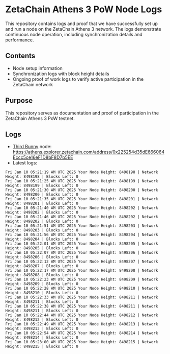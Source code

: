 # ZetaChain Athens 3 PoW Node Logs
This repository contains logs and proof that we have successfully set up and run a node on the ZetaChain Athens 3 network. The logs demonstrate continuous node operation, including synchronization details and performance.

## Contents
- Node setup information
- Synchronization logs with block height details
- Ongoing proof of work logs to verify active participation in the ZetaChain network

## Purpose
This repository serves as documentation and proof of participation in the ZetaChain Athens 3 PoW testnet.

## Logs

- [Third Bunny](https://thirdbunny.xyz/) node: https://athens.explorer.zetachain.com/address/0x225254d35dE666064Eccc5ce16eF1D8bF8D7b5EE
- Latest logs:
```
Fri Jan 10 05:21:19 AM UTC 2025 Your Node Height: 8498198 | Network Height: 8498198 | Blocks Left: 0
Fri Jan 10 05:21:25 AM UTC 2025 Your Node Height: 8498199 | Network Height: 8498199 | Blocks Left: 0
Fri Jan 10 05:21:30 AM UTC 2025 Your Node Height: 8498200 | Network Height: 8498200 | Blocks Left: 0
Fri Jan 10 05:21:35 AM UTC 2025 Your Node Height: 8498201 | Network Height: 8498201 | Blocks Left: 0
Fri Jan 10 05:21:40 AM UTC 2025 Your Node Height: 8498202 | Network Height: 8498202 | Blocks Left: 0
Fri Jan 10 05:21:46 AM UTC 2025 Your Node Height: 8498202 | Network Height: 8498202 | Blocks Left: 0
Fri Jan 10 05:21:51 AM UTC 2025 Your Node Height: 8498203 | Network Height: 8498203 | Blocks Left: 0
Fri Jan 10 05:21:56 AM UTC 2025 Your Node Height: 8498204 | Network Height: 8498204 | Blocks Left: 0
Fri Jan 10 05:22:01 AM UTC 2025 Your Node Height: 8498205 | Network Height: 8498205 | Blocks Left: 0
Fri Jan 10 05:22:07 AM UTC 2025 Your Node Height: 8498206 | Network Height: 8498206 | Blocks Left: 0
Fri Jan 10 05:22:12 AM UTC 2025 Your Node Height: 8498207 | Network Height: 8498207 | Blocks Left: 0
Fri Jan 10 05:22:17 AM UTC 2025 Your Node Height: 8498208 | Network Height: 8498208 | Blocks Left: 0
Fri Jan 10 05:22:23 AM UTC 2025 Your Node Height: 8498209 | Network Height: 8498209 | Blocks Left: 0
Fri Jan 10 05:22:28 AM UTC 2025 Your Node Height: 8498210 | Network Height: 8498210 | Blocks Left: 0
Fri Jan 10 05:22:33 AM UTC 2025 Your Node Height: 8498211 | Network Height: 8498211 | Blocks Left: 0
Fri Jan 10 05:22:38 AM UTC 2025 Your Node Height: 8498211 | Network Height: 8498211 | Blocks Left: 0
Fri Jan 10 05:22:44 AM UTC 2025 Your Node Height: 8498212 | Network Height: 8498212 | Blocks Left: 0
Fri Jan 10 05:22:49 AM UTC 2025 Your Node Height: 8498213 | Network Height: 8498213 | Blocks Left: 0
Fri Jan 10 05:22:54 AM UTC 2025 Your Node Height: 8498214 | Network Height: 8498214 | Blocks Left: 0
Fri Jan 10 05:23:00 AM UTC 2025 Your Node Height: 8498215 | Network Height: 8498215 | Blocks Left: 0
```
